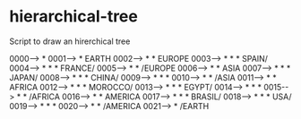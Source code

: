 # hierarchical-tree
Script to draw an hirerchical tree


0000--> *
0001--> *  EARTH
0002--> *  *  EUROPE
0003--> *  *  *  SPAIN/
0004--> *  *  *  FRANCE/
0005--> *  *  /EUROPE
0006--> *  *  ASIA
0007--> *  *  *  JAPAN/
0008--> *  *  *  CHINA/
0009--> *  *  *
0010--> *  *  /ASIA
0011--> *  *  AFRICA
0012--> *  *  *  MOROCCO/
0013--> *  *  *  EGYPT/
0014--> *  *  *
0015--> *  *  /AFRICA
0016--> *  *  AMERICA
0017--> *  *  *  BRASIL/
0018--> *  *  *  USA/
0019--> *  *  *
0020--> *  *  /AMERICA
0021--> *  /EARTH